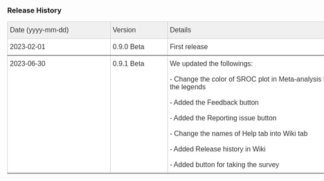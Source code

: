 ### Release History

<style type="text/css">
.tg  {border-collapse:collapse;border-color:#ccc;border-spacing:0;}
.tg td{background-color:#fff;border-color:#ccc;border-style:solid;border-width:1px;color:#333;
  font-family:Arial, sans-serif;font-size:14px;overflow:hidden;padding:10px 5px;word-break:normal;}
.tg th{background-color:#f0f0f0;border-color:#ccc;border-style:solid;border-width:1px;color:#333;
  font-family:Arial, sans-serif;font-size:14px;font-weight:normal;overflow:hidden;padding:10px 5px;word-break:normal;}
.tg .tg-qigz{border-color:inherit;font-family:Arial, Helvetica, sans-serif !important;font-size:100%;text-align:left;
  vertical-align:top}
</style>
<table class="tg" style="undefined;table-layout: fixed; width: 1137px">
<colgroup>
<col style="width: 238px">
<col style="width: 132px">
<col style="width: 767px">
</colgroup>
<thead>
  <tr>
    <th class="tg-qigz">Date (yyyy-mm-dd)</th>
    <th class="tg-qigz">Version</th>
    <th class="tg-qigz">Details</th>
  </tr>
</thead>
<tbody>
  <tr>
    <td class="tg-qigz">2023-02-01</td>
    <td class="tg-qigz">0.9.0 Beta</td>
    <td class="tg-qigz">First release</td>
  </tr>
  <tr>
    <td class="tg-qigz">2023-06-30</td>
    <td class="tg-qigz">0.9.1 Beta</td>
    <td class="tg-qigz">We updated the followings:<br><br>- Change the color of SROC plot in Meta-analysis to distinguish the results from different models; added the legends  <br><br>- Added the Feedback button<br><br>- Added the Reporting issue button<br><br>- Change the names of Help tab into Wiki tab<br><br>- Added Release history in Wiki<br><br>- Added button for taking the survey</td>
  </tr>
</tbody>
</table>